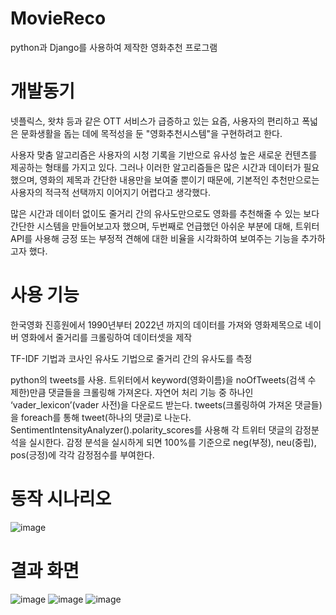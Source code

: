 # MovieReco

python과 Django를 사용하여 제작한 영화추천 프로그램



# 개발동기
넷플릭스, 왓챠 등과 같은 OTT 서비스가 급증하고 있는 요즘, 사용자의 편리하고 폭넓은 문화생활을 돕는 데에 목적성을 둔 "영화추천시스템"을 구현하려고 한다.

사용자 맞춤 알고리즘은 사용자의 시청 기록을 기반으로 유사성 높은 새로운 컨텐츠를 제공하는 형태를 가지고 있다. 그러나 이러한 알고리즘들은 많은 시간과 데이터가 필요했으며, 영화의 제목과 간단한 내용만을 보여줄 뿐이기 때문에, 기본적인 추천만으로는 사용자의 적극적 선택까지 이어지기 어렵다고 생각했다. 

많은 시간과 데이터 없이도 줄거리 간의 유사도만으로도 영화를 추천해줄 수 있는 보다 간단한 시스템을 만들어보고자 했으며, 두번째로 언급했던 아쉬운 부분에 대해, 트위터 API를 사용해 긍정 또는 부정적 견해에 대한 비율을 시각화하여 보여주는 기능을 추가하고자 했다.

# 사용 기능
한국영화 진흥원에서 1990년부터 2022년 까지의 데이터를 가져와 영화제목으로 네이버 영화에서 
줄거리를 크롤링하여 데이터셋을 제작

TF-IDF 기법과 코사인 유사도 기법으로 줄거리 간의 유사도를 측정

python의 tweets를 사용.
트위터에서 keyword(영화이름)을 noOfTweets(검색 수 제한)만큼 댓글들을 크롤링해 가져온다.
자연어 처리 기능 중 하나인 ‘vader_lexicon’(vader 사전)을 다운로드 받는다.
tweets(크롤링하여 가져온 댓글들)을 foreach를 통해 tweet(하나의 댓글)로 나눈다.
SentimentIntensityAnalyzer().polarity_scores를 사용해 각 트위터 댓글의 감정분석을 실시한다.
감정 분석을 실시하게 되면 100%를 기준으로 neg(부정), neu(중립), pos(긍정)에 각각 감정점수를 부여한다. 




# 동작 시나리오
![image](https://github.com/Park-HyoungJoon/MovieReco/assets/83392856/8e50b897-f2f5-43e8-a536-cf894961ca5d)

# 결과 화면
![image](https://github.com/Park-HyoungJoon/MovieReco/assets/83392856/e9b98e63-d41b-4b83-855e-fd22295adc2a)
![image](https://github.com/Park-HyoungJoon/MovieReco/assets/83392856/0ddce1d5-d6a2-42ba-b8b5-2a621430a19a)
![image](https://github.com/Park-HyoungJoon/MovieReco/assets/83392856/28e2adec-0c95-4200-af91-cf3d7c32a975)

